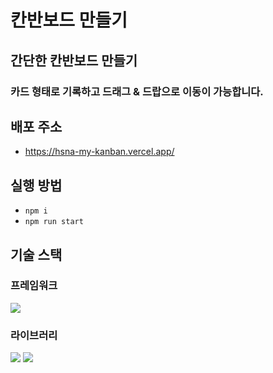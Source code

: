 # 칸반보드 만들기

## 간단한 칸반보드 만들기

### 카드 형태로 기록하고 드래그 & 드랍으로 이동이 가능합니다.

## 배포 주소

- https://hsna-my-kanban.vercel.app/

## 실행 방법

- `npm i`
- `npm run start`

## 기술 스택

### 프레임워크

 <img src="https://img.shields.io/badge/React-18.2.0-61DAFB">

### 라이브러리

<img src="https://img.shields.io/badge/emotion%2Fstyled-11.10.4-red">
<img src="https://img.shields.io/badge/react--icons-4.4.0-blue">
